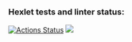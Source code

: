 ### Hexlet tests and linter status:
[![Actions Status](https://github.com/HelenHorner/frontend-project-lvl1/workflows/hexlet-check/badge.svg)](https://github.com/HelenHorner/frontend-project-lvl1/actions)
<a href="https://codeclimate.com/github/codeclimate/codeclimate/maintainability"><img src="https://api.codeclimate.com/v1/badges/a99a88d28ad37a79dbf6/maintainability" /></a>
<a href="https://github.com/HelenHorner/frontend-project-lvl1/actions/workflows/node.js.yml/badge.svg"></a>